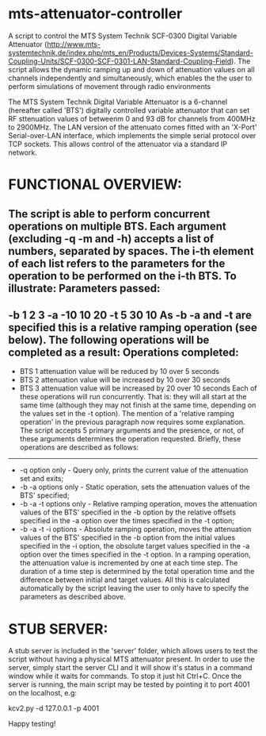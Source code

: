 # mts-attenuator-controller
A script to control the MTS System Technik SCF-0300 Digital Variable Attenuator (http://www.mts-systemtechnik.de/index.php/mts_en/Products/Devices-Systems/Standard-Coupling-Units/SCF-0300-SCF-0301-LAN-Standard-Coupling-Field). The script allows the dynamic ramping up and down of attenuation values on all channels independently and simultaneously, which enables the the user to perform simulations of movement through radio environments

The MTS System Technik Digital Variable Attenuator is a 6-channel (hereafter called 'BTS') digitally controlled variable attenuator that can set RF sttenuation values of betweenm 0 and 93 dB for channels from 400MHz to 2900MHz.
The LAN version of the attenuato comes fitted with an 'X-Port' Serial-over-LAN interface, which implements the simple serial protocol over TCP sockets. This allows control of the attenuator via a standard IP network.

FUNCTIONAL OVERVIEW:
========================================
The script is able to perform concurrent operations on multiple BTS. Each argument (excluding -q -m and -h) accepts a list of numbers, 
separated by spaces.
The i-th element of each list refers to the parameters for the operation to be performed on the i-th BTS. To illustrate: 
Parameters passed:
---------------------------------------------------------------------------
-b 1 2 3
-a -10 10 20
-t 5 30 10
As -b -a and -t are specified this is a relative ramping operation (see below). The following operations will be completed as a result:
Operations completed:
---------------------------------------------------------------------------
- BTS 1 attenuation value will be reduced by 10 over 5 seconds
- BTS 2 attenuation value will be increased by 10 over 30 seconds
- BTS 3 attenuation value will be increased by 20 over 10 seconds
Each of these operations will run concurrently. That is: they will all start at the same time (although they may not finish at the same
time, depending on the values set in the -t option).
The mention of a 'relative ramping operation' in the previous paragraph now requires some explanation.
The script accepts 5 primary arguments and the presence, or not, of these arguments determines the operation requested. Briefly,
these operations are described as follows:
---------------------------------------------------------------------------
- -q option only - Query only, prints the current value of the attenuation set and exits;
- -b -a options only - Static operation, sets the attenuation values of the BTS' specified;
- -b -a -t options only - Relative ramping operation, moves the attenuation values of the BTS' specified in the -b option by the relative
offsets specified in the -a option over the times specified in the -t option;
- -b -a -t -i options - Absolute ramping operation, moves the attenuation values of the BTS' specified in the -b option from the initial
values specified in the -i option, the obsolute target values specified in the -a option over the times specified in the -t option.
In a ramping operation, the attenuation value is incremented by one at each time step. The duration of a time step is determined by the
total operation time and the difference between initial and target values. All this is calculated automatically by the script leaving
the user to only have to specify the parameters as described above.

STUB SERVER:
========================================
A stub server is included in the 'server' folder, which allows users to test the script without having a physical MTS attenuator present.
In order to use the server, simply start the server CLI and it will show it's status in a command window while it waits for commands. To stop it just hit Ctrl+C.
Once the server is running, the main script may be tested by pointing it to port 4001 on the localhost, e.g:

kcv2.py -d 127.0.0.1 -p 4001 <enter main arguments here>

Happy testing!
